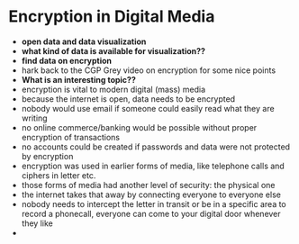 # Encryption in Digital Media

- __open data and data visualization__
- __what kind of data is available for visualization??__
- __find data on encryption__
- hark back to the CGP Grey video on encryption for some nice points
- __What is an interesting topic??__
- encryption is vital to modern digital (mass) media
- because the internet is open, data needs to be encrypted
- nobody would use email if someone could easily read what they are writing
- no online commerce/banking would be possible without proper encryption of
  transactions
- no accounts could be created if passwords and data were not protected by
  encryption
- encryption was used in earlier forms of media, like telephone calls and
  ciphers in letter etc.
- those forms of media had another level of security: the physical one
- the internet takes that away by connecting everyone to everyone else
- nobody needs to intercept the letter in transit or be in a specific area to
  record a phonecall, everyone can come to your digital door whenever they like
- 
